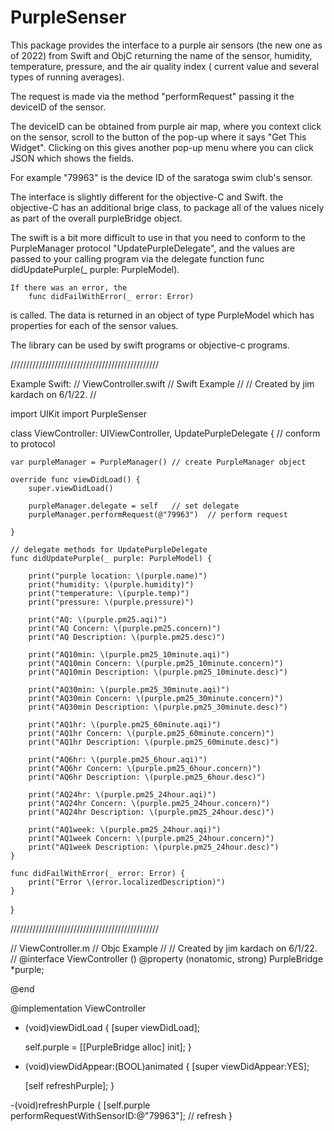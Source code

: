 # PurpleSenser

This package provides the interface to a purple air sensors (the new one as of 2022) from Swift and ObjC returning the name of the sensor, humidity, temperature, pressure, and the air quality index ( current value and several types of running averages).

The request is made via the method "performRequest" passing it the deviceID of the sensor.

The deviceID can be obtained from purple air map, where you context click on the sensor, scroll to the button of the pop-up where it says "Get This Widget". Clicking on this gives another pop-up menu where you can click JSON which shows the fields.

For example "79963" is the device ID of the saratoga swim club's sensor.

The interface is slightly different for the objective-C and Swift.  the objective-C has an additional brige class, to package all of the values nicely as part of the overall purpleBridge object.  

The swift is a bit more difficult to use in that you need to conform to the PurpleManager protocol "UpdatePurpleDelegate", and the values are passed to your calling program via the delegate function 
        func didUpdatePurple(_ purple: PurpleModel). 
    
    If there was an error, the 
        func didFailWithError(_ error: Error) 
is called. The data is returned in an object of type PurpleModel which has properties for each of the sensor values.

The library can be used by swift programs or objective-c programs.

///////////////////////////////////////////////

Example Swift:
//  ViewController.swift
//  Swift Example
//
//  Created by jim kardach on 6/1/22.
//

import UIKit
import PurpleSenser

class ViewController: UIViewController, UpdatePurpleDelegate {  // conform to protocol
    
    var purpleManager = PurpleManager() // create PurpleManager object
    
    override func viewDidLoad() {
        super.viewDidLoad()

        purpleManager.delegate = self   // set delegate
        purpleManager.performRequest(@"79963")  // perform request
    
    }
    
    // delegate methods for UpdatePurpleDelegate
    func didUpdatePurple(_ purple: PurpleModel) {
    
        print("purple location: \(purple.name)")
        print("humidity: \(purple.humidity)")
        print("temperature: \(purple.temp)")
        print("pressure: \(purple.pressure)")
        
        print("AQ: \(purple.pm25.aqi)")
        print("AQ Concern: \(purple.pm25.concern)")
        print("AQ Description: \(purple.pm25.desc)")
        
        print("AQ10min: \(purple.pm25_10minute.aqi)")
        print("AQ10min Concern: \(purple.pm25_10minute.concern)")
        print("AQ10min Description: \(purple.pm25_10minute.desc)")
        
        print("AQ30min: \(purple.pm25_30minute.aqi)")
        print("AQ30min Concern: \(purple.pm25_30minute.concern)")
        print("AQ30min Description: \(purple.pm25_30minute.desc)")
        
        print("AQ1hr: \(purple.pm25_60minute.aqi)")
        print("AQ1hr Concern: \(purple.pm25_60minute.concern)")
        print("AQ1hr Description: \(purple.pm25_60minute.desc)")
        
        print("AQ6hr: \(purple.pm25_6hour.aqi)")
        print("AQ6hr Concern: \(purple.pm25_6hour.concern)")
        print("AQ6hr Description: \(purple.pm25_6hour.desc)")
        
        print("AQ24hr: \(purple.pm25_24hour.aqi)")
        print("AQ24hr Concern: \(purple.pm25_24hour.concern)")
        print("AQ24hr Description: \(purple.pm25_24hour.desc)")
        
        print("AQ1week: \(purple.pm25_24hour.aqi)")
        print("AQ1week Concern: \(purple.pm25_24hour.concern)")
        print("AQ1week Description: \(purple.pm25_24hour.desc)")
    }
    
    func didFailWithError(_ error: Error) {
        print("Error \(error.localizedDescription)")
    }
}

///////////////////////////////////////////////

//  ViewController.m
//  Objc Example
//
//  Created by jim kardach on 6/1/22.
//
@interface ViewController ()
@property (nonatomic, strong) PurpleBridge *purple;

@end

@implementation ViewController
- (void)viewDidLoad {
    [super viewDidLoad];
    
    self.purple = [[PurpleBridge alloc] init];
}

- (void)viewDidAppear:(BOOL)animated {
    [super viewDidAppear:YES];
    
    [self refreshPurple];
}

-(void)refreshPurple {
    [self.purple performRequestWithSensorID:@"79963"];   // refresh
}
